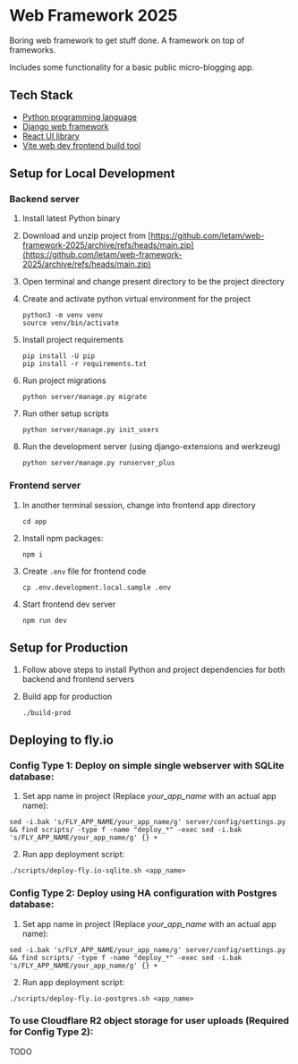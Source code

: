 # Web Framework 2025
Boring web framework to get stuff done. A framework on top of frameworks.

Includes some functionality for a basic public micro-blogging app.

## Tech Stack
- [Python programming language](https://www.python.org/)
- [Django web framework](https://www.djangoproject.com/)
- [React UI library](https://react.dev/)
- [Vite web dev frontend build tool](https://vite.dev/)

## Setup for Local Development

### Backend server

1. Install latest Python binary

2. Download and unzip project from [https://github.com/letam/web-framework-2025/archive/refs/heads/main.zip](https://github.com/letam/web-framework-2025/archive/refs/heads/main.zip)

3. Open terminal and change present directory to be the project directory

4. Create and activate python virtual environment for the project
	```
	python3 -m venv venv
	source venv/bin/activate
	```

5. Install project requirements
	```
	pip install -U pip
	pip install -r requirements.txt
	```

6. Run project migrations
	```
	python server/manage.py migrate
	```

7. Run other setup scripts
	```
	python server/manage.py init_users
	```

8. Run the development server (using django-extensions and werkzeug)
	```
	python server/manage.py runserver_plus
	```

### Frontend server

1. In another terminal session, change into frontend app directory
	```
	cd app
	```

2. Install npm packages:
	```
	npm i
	```

3. Create `.env` file for frontend code
	```
	cp .env.development.local.sample .env
	```

4. Start frontend dev server
	```
	npm run dev
	```

## Setup for Production

1. Follow above steps to install Python and project dependencies for both backend and frontend servers

2. Build app for production
	```
	./build-prod
	```


## Deploying to fly.io

### Config Type 1: Deploy on simple single webserver with SQLite database:

1. Set app name in project (Replace *your_app_name* with an actual app name):
```
sed -i.bak 's/FLY_APP_NAME/your_app_name/g' server/config/settings.py && find scripts/ -type f -name "deploy_*" -exec sed -i.bak 's/FLY_APP_NAME/your_app_name/g' {} +
```

2. Run app deployment script:
```
./scripts/deploy-fly.io-sqlite.sh <app_name>
```

### Config Type 2: Deploy using HA configuration with Postgres database:

1. Set app name in project (Replace *your_app_name* with an actual app name):
```
sed -i.bak 's/FLY_APP_NAME/your_app_name/g' server/config/settings.py && find scripts/ -type f -name "deploy_*" -exec sed -i.bak 's/FLY_APP_NAME/your_app_name/g' {} +
```

2. Run app deployment script:
```
./scripts/deploy-fly.io-postgres.sh <app_name>
```

### To use Cloudflare R2 object storage for user uploads (Required for Config Type 2):

TODO
